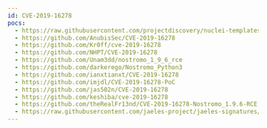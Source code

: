 ```yaml
---
id: CVE-2019-16278
pocs:
  - https://raw.githubusercontent.com/projectdiscovery/nuclei-templates/master/cves/2019/CVE-2019-16278.yaml
  - https://github.com/AnubisSec/CVE-2019-16278
  - https://github.com/Kr0ff/cve-2019-16278
  - https://github.com/NHPT/CVE-2019-16278
  - https://github.com/Unam3dd/nostromo_1_9_6_rce
  - https://github.com/darkerego/Nostromo_Python3
  - https://github.com/ianxtianxt/CVE-2019-16278
  - https://github.com/imjdl/CVE-2019-16278-PoC
  - https://github.com/jas502n/CVE-2019-16278
  - https://github.com/keshiba/cve-2019-16278
  - https://github.com/theRealFr13nd/CVE-2019-16278-Nostromo_1.9.6-RCE
  - https://raw.githubusercontent.com/jaeles-project/jaeles-signatures/master/cves/nostromo-rce-cve-2019-16278.yaml  - https://raw.githubusercontent.com/rapid7/metasploit-framework/master/modules/exploits/multi/http/nostromo_code_exec.rb
---
```

